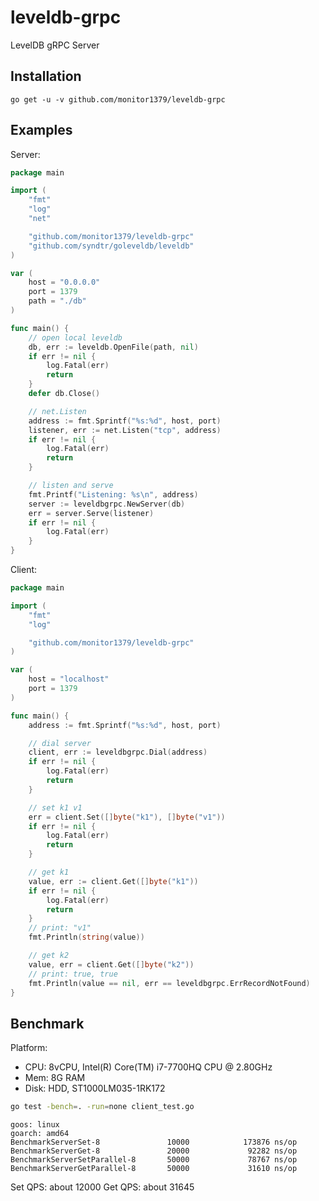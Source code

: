 # leveldb-grpc

LevelDB gRPC Server


## Installation

```
go get -u -v github.com/monitor1379/leveldb-grpc
```

## Examples

Server:
```go
package main

import (
	"fmt"
	"log"
	"net"

	"github.com/monitor1379/leveldb-grpc"
	"github.com/syndtr/goleveldb/leveldb"
)

var (
	host = "0.0.0.0"
	port = 1379
	path = "./db"
)

func main() {
    // open local leveldb
	db, err := leveldb.OpenFile(path, nil)
	if err != nil {
		log.Fatal(err)
		return
	}
	defer db.Close()

    // net.Listen
	address := fmt.Sprintf("%s:%d", host, port)
	listener, err := net.Listen("tcp", address)
	if err != nil {
		log.Fatal(err)
		return
	}

    // listen and serve
	fmt.Printf("Listening: %s\n", address)
	server := leveldbgrpc.NewServer(db)
	err = server.Serve(listener)
	if err != nil {
		log.Fatal(err)
	}
}

```


Client:
```go
package main

import (
	"fmt"
	"log"

	"github.com/monitor1379/leveldb-grpc"
)

var (
	host = "localhost"
	port = 1379
)

func main() {
	address := fmt.Sprintf("%s:%d", host, port)

	// dial server
	client, err := leveldbgrpc.Dial(address)
	if err != nil {
		log.Fatal(err)
		return
	}

	// set k1 v1
	err = client.Set([]byte("k1"), []byte("v1"))
	if err != nil {
		log.Fatal(err)
		return
	}

	// get k1
	value, err := client.Get([]byte("k1"))
	if err != nil {
		log.Fatal(err)
		return
	}
	// print: "v1"
	fmt.Println(string(value))

	// get k2
	value, err = client.Get([]byte("k2"))
	// print: true, true
	fmt.Println(value == nil, err == leveldbgrpc.ErrRecordNotFound)
}

```


## Benchmark

Platform:
- CPU: 8vCPU, Intel(R) Core(TM) i7-7700HQ CPU @ 2.80GHz
- Mem: 8G RAM
- Disk: HDD, ST1000LM035-1RK172



```bash
go test -bench=. -run=none client_test.go
```

```
goos: linux
goarch: amd64
BenchmarkServerSet-8               10000            173876 ns/op
BenchmarkServerGet-8               20000             92282 ns/op
BenchmarkServerSetParallel-8       50000             78767 ns/op
BenchmarkServerGetParallel-8       50000             31610 ns/op
```

Set QPS: about 12000
Get QPS: about 31645